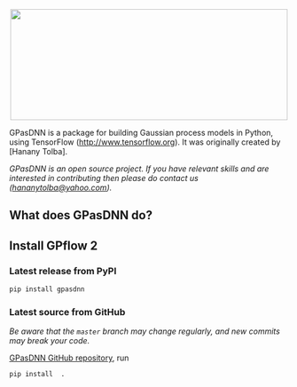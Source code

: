 <div style="text-align:center">
<img width="500" height="200" src="./docs/source/images/logo.png">
</div>





GPasDNN is a package for building Gaussian process models in Python, using TensorFlow (http://www.tensorflow.org).
It was originally created by [Hanany Tolba].
 
 *GPasDNN is an open source project. If you have relevant skills and are interested in contributing then please do contact us (hananytolba@yahoo.com).*


## What does GPasDNN do?


## Install GPflow 2

### Latest release from PyPI

```bash
pip install gpasdnn
```


### Latest source from GitHub

*Be aware that the `master` branch may change regularly, and new commits may break your code.*

[GPasDNN GitHub repository](https://github.com/HananyTolba/Gaussian-process-as-deep-neural-network.git), run
```bash
pip install  .
```

